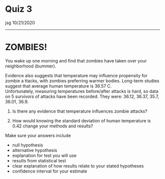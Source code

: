 Quiz 3
================
jsg
10/21/2020

-----

# ZOMBIES\!

You wake up one morning and find that zombies have taken over your
neighborhood (bummer).

Evidence also suggests that temperature may influence propensity for
zombie a ttacks, with zombies preferring warmer bodies. Long-term
studies suggest that average human temperature is 36.57 C.  
Unfortunately, measuring temperatures before/after attacks is hard, so
data on 5 survivors of attacks have been recorded. They were: 36.12,
36.37, 35.7, 36.01, 36.9.

1.  Is there any evidence that temperature influences zombie attacks?

2.  How would knowing the standard deviation of human temperature is
    0.42 change your methods and results?

Make sure your answers include

  - null hypothesis
  - alternative hypothesis
  - explanation for test you will use
  - results from statistical test
  - clear explanation of how results relate to your stated hypotheses
  - confidence interval for your estimate
